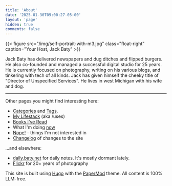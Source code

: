 ```yaml
---
title: 'About'
date: '2025-01-30T09:00:27-05:00'
layout: 'page'
hidden: true
comments: false
---
```


{{< figure src="/img/self-portrait-with-m3.jpg" class="float-right" caption="Your Host, Jack Baty" >}}

Jack Baty has delivered newspapers and dug ditches and flipped burgers. He also co-founded and managed a successful digital studio for 25 years. He is currently focused on photography, writing on his various blogs, and tinkering with tech of all kinds. Jack has given himself the cheeky title of "Director of Unspecified Services". He lives in west Michigan with his wife and dog.

* * *

Other pages you might find interesting here:

- [Categories](/categories) and [Tags](/tags).
- [My Lifestack](/lifestack) (aka /uses)
- [Books I've Read](https://jackbaty.com/books)
- What I'm doing [now](/now)
- [Nope!](/nope) - things I'm not interested in
- [Changelog](/changelog) of changes to the site

...and elsewhere:

- [daily.baty.net](https://daily.baty.net) for daily notes. It's mostly dormant lately.
- [Flickr](https://flickr.com/photos/jbaty) for 20+ years of photography

This site is built using [Hugo](https://getkirby.com/) with the [PaperMod](https://github.com/adityatelange/hugo-PaperMod) theme. All content is 100% LLM-free.
